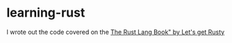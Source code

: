 # learning-rust
I wrote out the code covered on the [The Rust Lang Book" by Let's get Rusty](https://www.youtube.com/playlist?list=PLai5B987bZ9CoVR-QEIN9foz4QCJ0H2Y8) 
